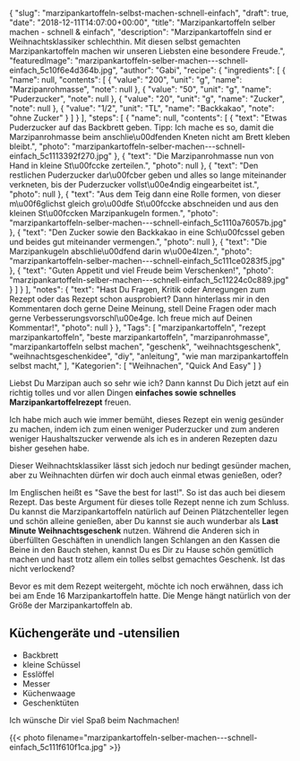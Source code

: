 {
    "slug": "marzipankartoffeln-selbst-machen-schnell-einfach",
    "draft": true,
    "date": "2018-12-11T14:07:00+00:00",
    "title": "Marzipankartoffeln selber machen - schnell & einfach",
    "description": "Marzipankartoffeln sind er Weihnachtsklassiker schlechthin. Mit diesen selbst gemachten Marzipankartoffeln machen wir unseren Liebsten eine besondere Freude.",
    "featuredImage": "marzipankartoffeln-selber-machen---schnell-einfach_5c10f6e4d364b.jpg",
    "author": "Gabi",
    "recipe": {
        "ingredients": [
            {
                "name": null,
                "contents": [
                    {
                        "value": "200",
                        "unit": "g",
                        "name": "Marzipanrohmasse",
                        "note": null
                    },
                    {
                        "value": "50",
                        "unit": "g",
                        "name": "Puderzucker",
                        "note": null
                    },
                    {
                        "value": "20",
                        "unit": "g",
                        "name": "Zucker",
                        "note": null
                    },
                    {
                        "value": "1\/2",
                        "unit": "TL",
                        "name": "Backkakao",
                        "note": "ohne Zucker"
                    }
                ]
            }
        ],
        "steps": [
            {
                "name": null,
                "contents": [
                    {
                        "text": "Etwas Puderzucker auf das Backbrett geben. Tipp: Ich mache es so, damit die Marzipanrohmasse beim anschlie\u00dfenden Kneten nicht am Brett kleben bleibt.",
                        "photo": "marzipankartoffeln-selber-machen---schnell-einfach_5c1113392f270.jpg"
                    },
                    {
                        "text": "Die Marzipanrohmasse nun von Hand in kleine St\u00fccke zerteilen.",
                        "photo": null
                    },
                    {
                        "text": "Den restlichen Puderzucker dar\u00fcber geben und alles so lange miteinander verkneten, bis der Puderzucker vollst\u00e4ndig eingearbeitet ist.",
                        "photo": null
                    },
                    {
                        "text": "Aus dem Teig dann eine Rolle formen, von dieser m\u00f6glichst gleich gro\u00dfe St\u00fccke abschneiden und aus den kleinen St\u00fccken Marzipankugeln formen.",
                        "photo": "marzipankartoffeln-selber-machen---schnell-einfach_5c1110a76057b.jpg"
                    },
                    {
                        "text": "Den Zucker sowie den Backkakao in eine Sch\u00fcssel geben und beides gut miteinander vermengen.",
                        "photo": null
                    },
                    {
                        "text": "Die Marzipankugeln abschlie\u00dfend darin w\u00e4lzen.",
                        "photo": "marzipankartoffeln-selber-machen---schnell-einfach_5c111ce0283f5.jpg"
                    },
                    {
                        "text": "Guten Appetit und viel Freude beim Verschenken!",
                        "photo": "marzipankartoffeln-selber-machen---schnell-einfach_5c11224c0c889.jpg"
                    }
                ]
            }
        ],
        "notes": {
            "text": "Hast Du Fragen, Kritik oder Anregungen zum Rezept oder das Rezept schon ausprobiert? Dann hinterlass mir in den Kommentaren doch gerne Deine Meinung, stell Deine Fragen oder mach gerne Verbesserungsvorschl\u00e4ge. Ich freue mich auf Deinen Kommentar!",
            "photo": null
        }
    },
    "Tags": [
        "marzipankartoffeln",
        "rezept marzipankartoffeln",
        "beste marzipankartoffeln",
        "marzipanrohmasse",
        "marzipankartoffeln selbst machen",
        "geschenk",
        "weihnachtsgeschenk",
        "weihnachtsgeschenkidee",
        "diy",
        "anleitung",
        "wie man marzipankartoffeln selbst macht,"
    ],
    "Kategorien": [
        "Weihnachen",
        "Quick And Easy"
    ]
}

Liebst Du Marzipan auch so sehr wie ich? Dann kannst Du Dich jetzt auf ein richtig tolles und vor allen Dingen **einfaches sowie schnelles Marzipankartoffelrezept** freuen.

Ich habe mich auch wie immer bemüht, dieses Rezept ein wenig gesünder zu machen, indem ich zum einen weniger Puderzucker und zum anderen weniger Haushaltszucker verwende als ich es in anderen Rezepten dazu bisher gesehen habe.

Dieser Weihnachtsklassiker lässt sich jedoch nur bedingt gesünder machen, aber zu Weihnachten dürfen wir doch auch einmal etwas  genießen, oder?

Im Englischen heißt es "Save the best for last!". So ist das auch bei diesem Rezept. Das beste Argument für dieses tolle Rezept nenne ich zum Schluss. Du kannst die Marzipankartoffeln natürlich auf Deinen Plätzchenteller legen und schön alleine genießen, aber Du kannst sie auch wunderbar als **Last Minute Weihnachtsgeschenk** nutzen. Während die Anderen sich in überfüllten Geschäften in unendlich langen Schlangen an den Kassen die Beine in den Bauch stehen, kannst Du es Dir zu Hause schön gemütlich machen und hast trotz allem ein tolles selbst gemachtes Geschenk. Ist das nicht verlockend?


Bevor es mit dem Rezept weitergeht, möchte ich noch erwähnen, dass ich bei am Ende 16 Marzipankartoffeln hatte. Die Menge hängt natürlich von der Größe der Marzipankartoffeln ab.


## Küchengeräte und -utensilien
-  Backbrett
- kleine Schüssel
- Esslöffel
- Messer
- Küchenwaage
- Geschenktüten


Ich wünsche Dir viel Spaß beim Nachmachen!


{{< photo filename="marzipankartoffeln-selber-machen---schnell-einfach_5c111f610f1ca.jpg" >}}
